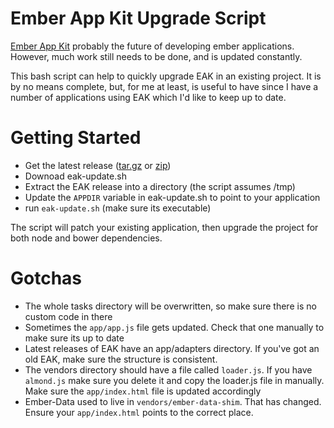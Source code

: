 Ember App Kit Upgrade Script
============================

[Ember App Kit](https://github.com/stefanpenner/ember-app-kit/) probably the future of developing ember applications.
However, much work still needs to be done, and is updated constantly.

This bash script can help to quickly upgrade EAK in an existing project. It is by no means complete, but, for me
at least, is useful to have since I have a number of applications using EAK which I'd like to keep up to date.


Getting Started
===============

* Get the latest release ([tar.gz](https://github.com/stefanpenner/ember-app-kit/archive/master.tar.gz) or [zip](https://github.com/stefanpenner/ember-app-kit/archive/master.zip))
* Downoad eak-update.sh
* Extract the EAK release into a directory (the script assumes /tmp)
* Update the `APPDIR` variable in eak-update.sh to point to your application
* run `eak-update.sh`  (make sure its executable)

The script will patch your existing application, then upgrade the project for both node and bower dependencies.

Gotchas
=======

* The whole tasks directory will be overwritten, so make sure there is no custom code in there
* Sometimes the `app/app.js` file gets updated. Check that one manually to make sure its up to date
* Latest releases of EAK have an app/adapters directory. If you've got an old EAK, make sure the structure is consistent.
* The vendors directory should have a file called `loader.js`. If you have `almond.js` make sure you delete it and copy the loader.js file in manually. Make sure the `app/index.html` file is updated accordingly
* Ember-Data used to live in `vendors/ember-data-shim`. That has changed. Ensure your `app/index.html` points to the correct place.

